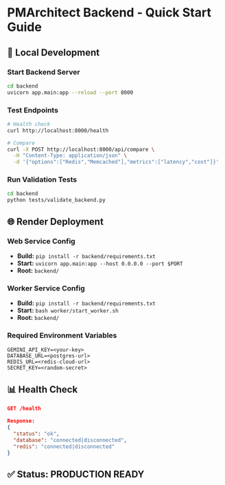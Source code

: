 # PMArchitect Backend - Quick Start Guide

## 🚀 Local Development

### Start Backend Server
```bash
cd backend
uvicorn app.main:app --reload --port 8000
```

### Test Endpoints
```bash
# Health check
curl http://localhost:8000/health

# Compare
curl -X POST http://localhost:8000/api/compare \
  -H "Content-Type: application/json" \
  -d '{"options":["Redis","Memcached"],"metrics":["latency","cost"]}'
```

### Run Validation Tests
```bash
cd backend
python tests/validate_backend.py
```

## 🌐 Render Deployment

### Web Service Config
- **Build:** `pip install -r backend/requirements.txt`
- **Start:** `uvicorn app.main:app --host 0.0.0.0 --port $PORT`
- **Root:** `backend/`

### Worker Service Config
- **Build:** `pip install -r backend/requirements.txt`
- **Start:** `bash worker/start_worker.sh`
- **Root:** `backend/`

### Required Environment Variables
```
GEMINI_API_KEY=<your-key>
DATABASE_URL=<postgres-url>
REDIS_URL=<redis-cloud-url>
SECRET_KEY=<random-secret>
```

## 📊 Health Check

```json
GET /health

Response:
{
  "status": "ok",
  "database": "connected|disconnected",
  "redis": "connected|disconnected"
}
```

## ✅ Status: PRODUCTION READY
